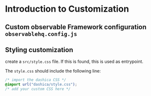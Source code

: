 # Introduction to Customization

## Custom observable Framework configuration `observablehq.config.js`

## Styling customization

create a `src/style.css` file. If this is found, this is used as entrypoint.

The `style.css` should include the following line:

```css
/* import the dashica CSS */
@import url("dashica/style.css");
/* add your custom CSS here */ 
```